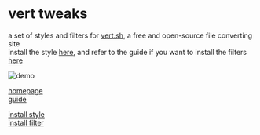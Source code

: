 # vert tweaks
a set of styles and filters for [vert.sh](https://vert.sh/), a free and open-source file converting site <br>
install the style [here](https://userstyles.world/style/19351/vert-styles), and refer to the guide if you want to install the filters [here](https://rentry.co/vertshg)

![demo](https://i.ibb.co/0KcXM3S/vertdemo2-ezgif-com-video-to-gif-converter.gif)

[homepage](https://rentry.co/vertsh) <br>
[guide](https://rentry.co/vertshg)

[install style](https://userstyles.world/api/style/19351.user.css) <br>
[install filter](https://subscribe.adblockplus.org/?location=https://raw.githubusercontent.com/zettaexa/verttweaks/refs/heads/main/filter.txt&title=vert%20tweaks)

